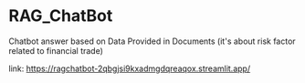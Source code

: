 # RAG_ChatBot
Chatbot answer based on Data Provided in Documents (it's about risk factor related to financial trade)

link: https://ragchatbot-2qbgjsi9kxadmgdqreaqox.streamlit.app/
